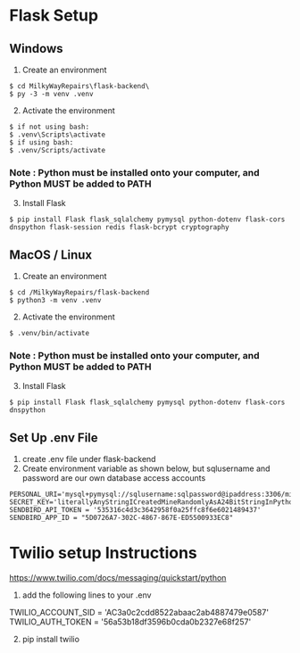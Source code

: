 # Flask Setup

## Windows
1) Create an environment
 ```
$ cd MilkyWayRepairs\flask-backend\
$ py -3 -m venv .venv
 ```
2) Activate the environment
 ```
$ if not using bash:
$ .venv\Scripts\activate
$ if using bash:
$ .venv/Scripts/activate
 ```

### Note : Python must be installed onto your computer, and Python MUST be added to PATH 
3) Install Flask
 ```
$ pip install Flask flask_sqlalchemy pymysql python-dotenv flask-cors dnspython flask-session redis flask-bcrypt cryptography
 ```

## MacOS / Linux

1) Create an environment
 ```
$ cd /MilkyWayRepairs/flask-backend
$ python3 -m venv .venv
 ```
2) Activate the environment
 ```
$ .venv/bin/activate
 ```

### Note : Python must be installed onto your computer, and Python MUST be added to PATH 
3) Install Flask
 ```
$ pip install Flask flask_sqlalchemy pymysql python-dotenv flask-cors dnspython
 ```


## Set Up .env File

 1) create .env file under flask-backend
 2) Create environment variable as shown below, but sqlusername and password are our own database access accounts
 ```
 PERSONAL_URI='mysql+pymysql://sqlusername:sqlpassword@ipaddress:3306/milkywayrepairs'
 SECRET_KEY='literallyAnyStringICreatedMineRandomlyAsA24BitStringInPython'
 SENDBIRD_API_TOKEN = '535316c4d3c3642958f0a25ffc8f6e6021489437'
 SENDBIRD_APP_ID = "5D0726A7-302C-4867-867E-ED5500933EC8"
 ```

 # Twilio setup Instructions
 https://www.twilio.com/docs/messaging/quickstart/python

 1) add the following lines to your .env

 TWILIO_ACCOUNT_SID = 'AC3a0c2cdd8522abaac2ab4887479e0587'
 TWILIO_AUTH_TOKEN = '56a53b18df3596b0cda0b2327e68f257'


 2)  pip install twilio